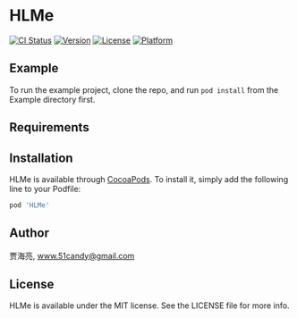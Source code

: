 # HLMe

[![CI Status](https://img.shields.io/travis/贾海亮/HLMe.svg?style=flat)](https://travis-ci.org/贾海亮/HLMe)
[![Version](https://img.shields.io/cocoapods/v/HLMe.svg?style=flat)](https://cocoapods.org/pods/HLMe)
[![License](https://img.shields.io/cocoapods/l/HLMe.svg?style=flat)](https://cocoapods.org/pods/HLMe)
[![Platform](https://img.shields.io/cocoapods/p/HLMe.svg?style=flat)](https://cocoapods.org/pods/HLMe)

## Example

To run the example project, clone the repo, and run `pod install` from the Example directory first.

## Requirements

## Installation

HLMe is available through [CocoaPods](https://cocoapods.org). To install
it, simply add the following line to your Podfile:

```ruby
pod 'HLMe'
```

## Author

贾海亮, www.51candy@gmail.com

## License

HLMe is available under the MIT license. See the LICENSE file for more info.
